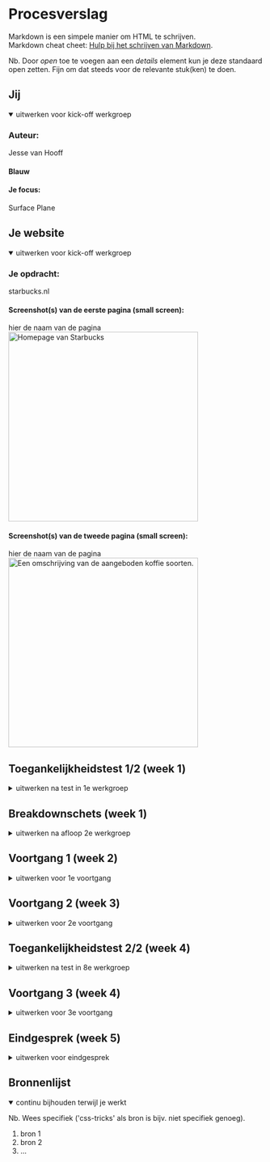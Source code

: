 # Procesverslag
Markdown is een simpele manier om HTML te schrijven.  
Markdown cheat cheet: [Hulp bij het schrijven van Markdown](https://github.com/adam-p/markdown-here/wiki/Markdown-Cheatsheet).



Nb. Door *open* toe te voegen aan een *details* element kun je deze standaard open zetten. Fijn om dat steeds voor de relevante stuk(ken) te doen.



## Jij

<details open>
  <summary>uitwerken voor kick-off werkgroep</summary>

  ### Auteur:
  Jesse van Hooff

  #### Blauw

  #### Je focus:
  Surface Plane
 
</details>





## Je website

<details open>
  <summary>uitwerken voor kick-off werkgroep</summary>

  ### Je opdracht:
  starbucks.nl

  #### Screenshot(s) van de eerste pagina (small screen): 
  hier de naam van de pagina  
  <img src="readme-images/screenshot1.png" width="375px" alt="Homepage van Starbucks">

  #### Screenshot(s) van de tweede pagina (small screen):
  hier de naam van de pagina  
  <img src="readme-images/screenshot2.png" width="375px" alt="Een omschrijving van de aangeboden koffie soorten.">
 
</details>



## Toegankelijkheidstest 1/2 (week 1)

<details>
  <summary>uitwerken na test in 1e werkgroep</summary>

### Bevindingen
  Lijst met je bevindingen die in de test naar voren kwamen:

  #### Screenreader
Omdat er ontzettend veel gebruik wordt gemaakt van divjes en er weinig alt-text aanwezig is, kan je er bijna niet uitkomen waar je bent op de pagina. Ook zouden titels/links beter moeten worden verteld i.p.v bepaalde codenamen te horen. Dit maakt het duidelijker voor de gebruiker. 	


#### Muis en Toetsenbord 
  Het navigeren met de tab-toets gaat redelijk goed, wel worden knoppen overgeslagen. Ook geeft hij niet aan bij welke sectie welke knop hoort. Zo word je ineens doorverwezen naar een compleet ander onderdeel van de website waar ook een "bestel nu" knop zit. Het is dus heel onduidelijk. 
  
  Door de code beter en hierarchisch duidelijker te schrijven, en rekening te houden met de navigatie patronen binnen de pagina zou het opgelost kunnen worden. 


#### Motoriek (shocks, elastiekjes)
Omdat de website kleinere buttons hanteert zou de focus daar op kunnen liggen, deze zijn namelijk slecht klikbaar voor mensen met spasme of andere zenuw aandoeningen. Door de buttons te vergroten kan ik de website beter toegankelijk maken, zonder per sé de huisstijl te doorbreken. Ik wil dit dan ook graag doorvoeren, al is het alleen maar om te testen of het dan ook echt beter werkt. 


#### Visueel (brillen, contrast, kleurenblind, dark/light). 
  
Hemianopia - Dit heeft geen tot weinig effect op de website. Doordat de informatie die wordt getoond op meerdere plekken wordt herhaald is er geen gemis aan informatie. 
Glaucoma - De ietwat kleine knoppen kunnen ervoor zorgen dat mensen met glaucoma het contrast iets minder goed zien. Dit komt ook door de dunne lijnen van knoppen, ik wil proberen om dit te verhelpen, in combinatie met de motorieke stoornis oplossing die ik hierboven beschrijf. 
Low Contrast - Dit staat in verband met de aandoening die ik hierboven beschrijf, aan het contrast kan nog het een en ander worden gedaan. Belangrijk punt hierbij zijn o.a de dunne lijntjes van knoppen en de kleine/dunne tekstjes.
Diabetic Eye Disease - Alhoewel het zeer hinderlijk is, blijft de website bruikbaar voor mensen met deze aandoening. Het contrast verhogen kan wel helpen. 
Cataract - De website is slecht te zien, het kan helpen om VoiceOver te gebruiken om duidelijk te hebben waar je op dat moment bent. 
Central Field Loss - Voornamelijk het Logo (de Hero image) en de afbeeldingen worden slechter zichtbaar. Het kan helpen om de tekst bondiger op te schrijven zodat gebruikers geen lange lappen tekst met gaten hoeven te lezen. 


</details>




## Breakdownschets (week 1)

<details>
  <summary>uitwerken na afloop 2e werkgroep</summary>

  ### de hele pagina: 
  <img src="readme-images/bschets-pagina.png" width="375px" alt="breakdown van de hele pagina">

  ### dynamisch deel (bijv menu): 
  <img src="readme-images/bschets-deel1.png" width="375px" alt="breakdown van een dynamisch deel">

  ### wellicht nog een dynamisch deel (bijv filter): 
  <img src="readme-images/bschets-deel2.png" width="375px" alt="breakdown van nog een dynamisch deel">

</details>





## Voortgang 1 (week 2)

<details>
  <summary>uitwerken voor 1e voortgang</summary>

  ### Stand van zaken
  Ik merkte dat ik nog wat moeite had met het benoemen van HTML tags. Ik heb daarom veel moeten Googlen en inspecten. Daarna ben ik begonnen met het tikken van de content en het verzamelen van al het beeldmateriaal. 


  ### Agenda voor meeting
  samen met je groepje opstellen

  | student 1      | student 2          | student 3    | student 4        |
  |                |                    |              |                  |
  | Breakdownschets Breakdownschets     Breakdownschets  Breakdownschets
   + Code           + Code              + Code          + Code


  ### Verslag van meeting
  hier na afloop snel de uitkomsten van de meeting vastleggen

  - punt 1
  - punt 2
  - nog een punt
  - ...

</details>





## Voortgang 2 (week 3)

<details>
  <summary>uitwerken voor 2e voortgang</summary>

  ### Stand van zaken
  Ik ben begonnen met het schrijven van de eerste CSS code. Ik merkte dat ik wederom veel terugviel op het internet, en dan met name de Flexbox uitleg van Chris Coyer. Het gaf mij rust om te weten dat ik steeds weer de stappen kon volgen. Ik ben nu bezig met het maken van de nav bar en het stylen van de navigatie knoppen. Ook ben ik bezig met het Javascript onderdeel in het menu. 


  ### Agenda voor meeting
  samen met je groepje opstellen

  | Jesse          | Emilio              | Giorgio        | Nathan           |
  | ---            | ---               | ---              | ---              |
  | CSS Bespreken  | CSS + Breakpoints | CSS Bespreken    | Geen Reactie     |
  | Javascript     | dit als er tijd is|                  | dit wil ik zeker |
  | ...            | ...               | ...              | ...              |


  ### Verslag van meeting
  hier na afloop snel de uitkomsten van de meeting vastleggen

  - punt 1
  - punt 2
  - nog een punt
- ...

</details>





## Toegankelijkheidstest 2/2 (week 4)

<details>
  <summary>uitwerken na test in 8e werkgroep</summary>

  ### Bevindingen
  Lijst met je bevindingen die in de test naar voren kwamen (geef ook aan wat er verbeterd is):

  #### Screenreader
  Hier korte omschrijving (met indien nodig afbeeldingen)

  Hier een omschrijving van hoe het opgelost kan worden (met indien nodig afbeeldingen)


  #### Muis en Toetsenbord 
   In dit onderdeel heb ik getest hoe navigeerbaar mijn website is met enkel het toetsenbord 

   Het tabben gaat goed, ik kan alleen het menu niet in. Na het vragen aan Sanne blijkt dat dat mogelijk is om menu's automatisch uit elkaar te laten schuiven. Dat blijkt echter een behoorlijke klus, dus dat laat ik voor nu even achterwege. 


  #### Motoriek (shocks, elastiekjes)
  Voor dit onderdeel heb ik het schock apparaat omgedaan en heb ik met de elastiekjes getest!

  Ik heb het apparaat met de electische schokjes uitgeprobeerd. De website was nog goed te gebruiken met het apparaat op de laagste stand. Toen Sanne echter het apparaat op de hoogste stand zette was het praktisch onmogelijk om kleinere buttons aan te klikken. Ook het lezen van tekst werd lastiger omdat ik meer energie kwijt was aan het aanspannen van spieren dan aan het letten op de tekst.  

  De elastiekjes waren veel minder intensief. Het voelde meer aan als een verdikte vinger die ik net had gestoten dan dat ik echt gehinderd werd. Ik kon alles aanklikken, al werd het wel minder goed klikbaar naarmate de buttons steeds kleiner werden. 

  #### Visueel (brillen, contrast, kleurenblind, dark/light). 
  Met deze brillen heb ik getest hoe mijn website zichtbaar is met verschillende brillen op. (met indien nodig afbeeldingen)


Blur/Glare: Met deze bril kan ik de titels op de landings niet lezen. Ook de zwarte tekst op de webpagina kan ik niet lezen. Idem dito met de zwarte titels. De plaatjes kan ik gelukkig wel zin. De buttons kan ik ook niet lezen. De buttons onderaan de footer kan ik wel lezen gelukkig. 

Peripheral Field Loss: Met deze bril is het lastig om te zien wat de afbeeldingen betekenen. Je ziet slecht wat voor vorm er wordt weergegeven. Dit kan opgelost worden met een figcaption waarmee de afbeelding wordt uitgelegd. 

Combined Loss Diabetic Eye Disease: Door de grote vlokken op het scherm is het lastig om te zien wat er zich op het scherm afspeelt. Het zorgt ervoor dat je afgeleid raakt of je hoofd moet bewegen om het vanuit een bepaalde hoek wel te kunnen zien. Ik denk dat ik weinig kan doen om deze ervaring beter te maken.

Stip in het midden bril: De grote stip in het midden maakt het heel lastig om de content te bekijken. Content wat zich wat meer aan de zijkant afspeelt is redelijk goed te doen, maar focussen op tekst in het midden is erg lastig. 

Low Contrast: Het lage contrast zorgt ervoor dat ik de tekst en afbeeldigen slecht kan zien/lezen. 

Central field Loss : Ik kan hiermee slecht lezen wat voor tekst er wordt weergegeven. De afbeeldingen worden ook vaag, maar wanneer je schuin kijkt kan je het wel beter zien. Ik kan een optie bieden in mijn website om het beter toegankelijk te maken. 

Hemifield Loss: 






</details>





## Voortgang 3 (week 4)

<details>
  <summary>uitwerken voor 3e voortgang</summary>

  ### Stand van zaken
  hier dit ging goed & dit was lastig (neem ook screenshots op van delen van je website en code)


  ### Agenda voor meeting
  samen met je groepje opstellen

  | student 1      | student 2          | student 3    | student 4        |
  | ---            | ---                | ---          | ---              |
  | dit bespreken  | en dit             | en ik dit    | en dan ik dat    |
  | en dat ook nog | dit als er tijd is | nog een punt | dit wil ik zeker |
  | ...            | ...                | ...          | ...              |


  ### Verslag van meeting
  hier na afloop snel de uitkomsten van de meeting vastleggen

  - punt 1
  - punt 2
  - nog een punt
  - ...

</details>





## Eindgesprek (week 5)

<details>
  <summary>uitwerken voor eindgesprek</summary>

  ### Je uitkomst - karakteristiek screenshots:
  <img src="readme-images/dummy-plaatje.jpg" width="375px" alt="uitomst opdracht 1">


  ### Dit ging goed/Heb ik geleerd: 
  Tijdens dit vak heb ik goed geleerd hoe belangrijk het is om hulp te vragen, gerichter te zoeken en om verbanden te leggen.

  <img src="readme-images/dummy-plaatje.jpg" width="375px" alt="top">


  ### Dit was lastig/Is niet gelukt:
  Korte omschrijving met plaatjes

  <img src="readme-images/dummy-plaatje.jpg" width="375px" alt="bummer">
</details>





## Bronnenlijst

<details open>
  <summary>continu bijhouden terwijl je werkt</summary>

  Nb. Wees specifiek ('css-tricks' als bron is bijv. niet specifiek genoeg).

  1. bron 1
  2. bron 2
  3. ...

</details>